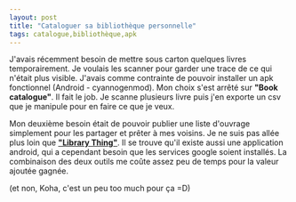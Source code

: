```yaml
---
layout: post
title: "Cataloguer sa bibliothèque personnelle"
tags: catalogue,bibliothèque,apk
---
```


J'avais récemment besoin de mettre sous carton quelques livres temporairement. Je voulais les scanner pour garder une trace de ce qui n'était plus visible. J'avais comme contrainte de pouvoir installer un apk fonctionnel (Android - cyannogenmod). Mon choix s'est arrêté sur **"Book catalogue"**. Il fait le job. Je scanne plusieurs livre puis j'en exporte un csv que je manipule pour en faire ce que je veux.

Mon deuxième besoin était de pouvoir publier une liste d'ouvrage simplement pour les partager et prêter à mes voisins. Je ne suis pas allée plus loin que **["Library Thing"](www.librarything.com)**. Il se trouve qu'il existe aussi une application android, qui a cependant besoin que les services google soient installés. La combinaison des deux outils me coûte assez peu de temps pour la valeur ajoutée gagnée.

(et non, Koha, c'est un peu too much pour ça =D)
